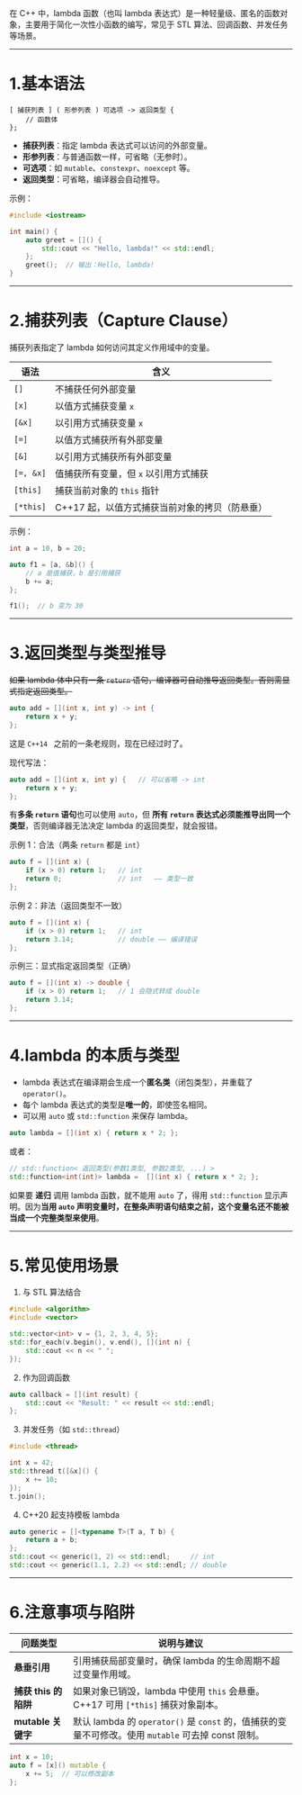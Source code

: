 在 C++ 中，lambda 函数（也叫 lambda 表达式）是一种轻量级、匿名的函数对象，主要用于简化一次性小函数的编写，常见于 STL 算法、回调函数、并发任务等场景。

---

# 1.基本语法

```
[ 捕获列表 ] ( 形参列表 ) 可选项 -> 返回类型 {
    // 函数体
};
```

- **捕获列表**：指定 lambda 表达式可以访问的外部变量。
- **形参列表**：与普通函数一样，可省略（无参时）。
- **可选项**：如 `mutable`、`constexpr`、`noexcept` 等。
- **返回类型**：可省略，编译器会自动推导。

示例：

```cpp
#include <iostream>

int main() {
    auto greet = []() {
        std::cout << "Hello, lambda!" << std::endl;
    };
    greet();  // 输出：Hello, lambda!
}
```

---

# 2.捕获列表（Capture Clause）

捕获列表指定了 lambda 如何访问其定义作用域中的变量。

| 语法           | 含义                                           |
|----------------|------------------------------------------------|
| `[]`           | 不捕获任何外部变量                             |
| `[x]`          | 以值方式捕获变量 `x`                           |
| `[&x]`         | 以引用方式捕获变量 `x`                         |
| `[=]`          | 以值方式捕获所有外部变量                       |
| `[&]`          | 以引用方式捕获所有外部变量                     |
| `[=, &x]`      | 值捕获所有变量，但 `x` 以引用方式捕获          |
| `[this]`       | 捕获当前对象的 `this` 指针                     |
| `[*this]`      | C++17 起，以值方式捕获当前对象的拷贝（防悬垂） |

示例：

```cpp
int a = 10, b = 20;

auto f1 = [a, &b]() {
    // a 是值捕获，b 是引用捕获
    b += a;
};

f1();  // b 变为 30
```

---

# 3.返回类型与类型推导

~~如果 lambda 体中只有一条 `return` 语句，编译器可自动推导返回类型。否则需显式指定返回类型。~~

```cpp
auto add = [](int x, int y) -> int {
    return x + y;
};
```

这是 `C++14 ` 之前的一条老规则，现在已经过时了。

现代写法：
```cpp
auto add = [](int x, int y) {   // 可以省略 -> int
    return x + y;
};
```

有**多条 `return` 语句**也可以使用 `auto`，但 **所有 `return` 表达式必须能推导出同一个类型**，否则编译器无法决定 lambda 的返回类型，就会报错。

示例 1：合法（两条 `return` 都是 `int`）

```cpp
auto f = [](int x) {
    if (x > 0) return 1;   // int
    return 0;              // int   —— 类型一致
};
```

示例 2：非法（返回类型不一致）

```cpp
auto f = [](int x) {
    if (x > 0) return 1;   // int
    return 3.14;           // double —— 编译错误
};
```

示例三：显式指定返回类型（正确）

```cpp
auto f = [](int x) -> double {
    if (x > 0) return 1;   // 1 会隐式转成 double
    return 3.14;
};
```

---

# 4.lambda 的本质与类型

- lambda 表达式在编译期会生成一个**匿名类**（闭包类型），并重载了 `operator()`。
- 每个 lambda 表达式的类型是**唯一的**，即使签名相同。
- 可以用 `auto` 或 `std::function` 来保存 lambda。

```cpp
auto lambda = [](int x) { return x * 2; };
```

或者：

```cpp
// std::function< 返回类型(参数1类型, 参数2类型, ...) >
std::function<int(int)> lambda =  [](int x) { return x * 2; };
```

如果要 **递归** 调用 lambda 函数，就不能用 `auto` 了，得用 `std::function` 显示声明。因为**当用 `auto` 声明变量时，在整条声明语句结束之前，这个变量名还不能被当成一个完整类型来使用**。

---

# 5.常见使用场景

1. 与 STL 算法结合

```cpp
#include <algorithm>
#include <vector>

std::vector<int> v = {1, 2, 3, 4, 5};
std::for_each(v.begin(), v.end(), [](int n) {
    std::cout << n << " ";
});
```

2. 作为回调函数

```cpp
auto callback = [](int result) {
    std::cout << "Result: " << result << std::endl;
};
```

3. 并发任务（如 `std::thread`）

```cpp
#include <thread>

int x = 42;
std::thread t([&x]() {
    x += 10;
});
t.join();
```

4. C++20 起支持模板 lambda

```cpp
auto generic = []<typename T>(T a, T b) {
    return a + b;
};
std::cout << generic(1, 2) << std::endl;     // int
std::cout << generic(1.1, 2.2) << std::endl; // double
```

---

# 6.注意事项与陷阱

| 问题类型     | 说明与建议 |
|--------------|------------|
| **悬垂引用** | 引用捕获局部变量时，确保 lambda 的生命周期不超过变量作用域。 |
| **捕获 this 的陷阱** | 如果对象已销毁，lambda 中使用 `this` 会悬垂。C++17 可用 `[*this]` 捕获对象副本。 |
| **mutable 关键字** | 默认 lambda 的 `operator()` 是 `const` 的，值捕获的变量不可修改。使用 `mutable` 可去掉 const 限制。 |

```cpp
int x = 10;
auto f = [x]() mutable {
    x += 5;  // 可以修改副本
};
```
